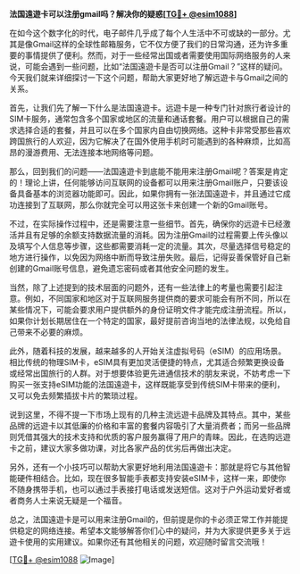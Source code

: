 **法国遠遊卡可以注册gmail吗？解决你的疑惑[[TG💪+ @esim1088](https://t.me/s/esim1088)]**

在如今这个数字化的时代，电子邮件几乎成了每个人生活中不可或缺的一部分。尤其是像Gmail这样的全球性邮箱服务，它不仅方便了我们的日常沟通，还为许多重要的事情提供了便利。然而，对于一些经常出国或者需要使用国际网络服务的人来说，可能会遇到一些问题，比如“法国遠遊卡是否可以注册Gmail？”这样的疑问。今天我们就来详细探讨一下这个问题，帮助大家更好地了解远遊卡与Gmail之间的关系。

首先，让我们先了解一下什么是法国遠遊卡。远遊卡是一种专门针对旅行者设计的SIM卡服务，通常包含多个国家或地区的流量和通话套餐。用户可以根据自己的需求选择合适的套餐，并且可以在多个国家内自由切换网络。这种卡非常受那些喜欢跨国旅行的人欢迎，因为它解决了在国外使用手机时可能遇到的各种麻烦，比如高昂的漫游费用、无法连接本地网络等问题。

那么，回到我们的问题——法国遠遊卡到底能不能用来注册Gmail呢？答案是肯定的！理论上讲，任何能够访问互联网的设备都可以用来注册Gmail账户，只要该设备具备基本的浏览器功能即可。因此，如果你拥有一张法国遠遊卡，并且通过它成功连接到了互联网，那么你就完全可以用这张卡来创建一个新的Gmail账号。

不过，在实际操作过程中，还是需要注意一些细节。首先，确保你的远遊卡已经激活并且有足够的余额支持数据流量的消耗。因为注册Gmail的过程需要上传头像以及填写个人信息等步骤，这些都需要消耗一定的流量。其次，尽量选择信号稳定的地方进行操作，以免因为网络中断而导致注册失败。最后，记得妥善保管好自己新创建的Gmail账号信息，避免遗忘密码或者其他安全问题的发生。

当然，除了上述提到的技术层面的问题外，还有一些法律上的考量也需要引起注意。例如，不同国家和地区对于互联网服务提供商的要求可能会有所不同，所以在某些情况下，可能会要求用户提供额外的身份证明文件才能完成注册流程。所以，如果你计划长期居住在一个特定的国家，最好提前咨询当地的法律法规，以免给自己带来不必要的麻烦。

此外，随着科技的发展，越来越多的人开始关注虚拟号码（eSIM）的应用场景。相比传统的物理SIM卡，eSIM具有更加灵活便捷的特点，尤其适合频繁更换设备或经常出国旅行的人群。对于想要体验更先进通信技术的朋友来说，不妨考虑一下购买一张支持eSIM功能的法国遠遊卡，这样既能享受到传统SIM卡带来的便利，又可以免去频繁插拔卡片的繁琐过程。

说到这里，不得不提一下市场上现有的几种主流远遊卡品牌及其特点。其中，某些品牌的远遊卡以其低廉的价格和丰富的套餐内容吸引了大量消费者；而另一些品牌则凭借其强大的技术支持和优质的客户服务赢得了用户的青睐。因此，在选购远遊卡之前，建议大家多做功课，对比各家产品的优劣后再做出决定。

另外，还有一个小技巧可以帮助大家更好地利用法国遠遊卡：那就是将它与其他智能硬件相结合。比如，现在很多智能手表都支持安装eSIM卡，这样一来，即使你不随身携带手机，也可以通过手表接打电话或发送短信。这对于户外运动爱好者或者商务人士来说无疑是一个福音。

总之，法国遠遊卡是可以用来注册Gmail的，但前提是你的卡必须正常工作并能提供稳定的网络连接。希望本文能够解答你们心中的疑问，并为大家提供更多关于远遊卡使用的实用建议。如果你还有其他相关的问题，欢迎随时留言交流哦！

[[TG💪+ @esim1088](https://t.me/s/esim1088) ![Image](https://i.postimg.cc/4NQfJmqS/Snipaste-2025-05-13-00-14-12.png)]